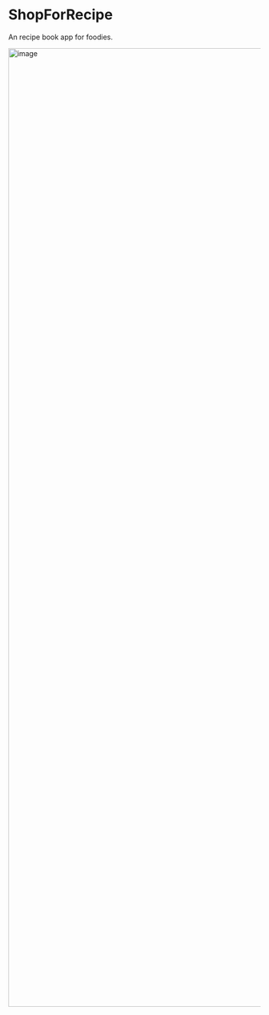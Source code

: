 # ShopForRecipe

An recipe book app for foodies.

<img width="1913" alt="image" src="https://user-images.githubusercontent.com/63851960/200161644-77130d39-afc8-44ca-be75-97a2a6cde962.png">
